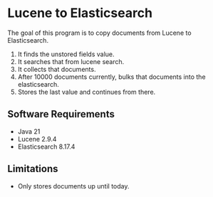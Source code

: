 # Lucene to Elasticsearch
The goal of this program is to copy documents from Lucene to Elasticsearch.

1. It finds the unstored fields value.
2. It searches that from lucene search.
3. It collects that documents.
4. After 10000 documents currently, bulks that documents into the elasticsearch.
5. Stores the last value and continues from there.

## Software Requirements
- Java 21
- Lucene 2.9.4
- Elasticsearch 8.17.4
 
## Limitations
- Only stores documents up until today.
